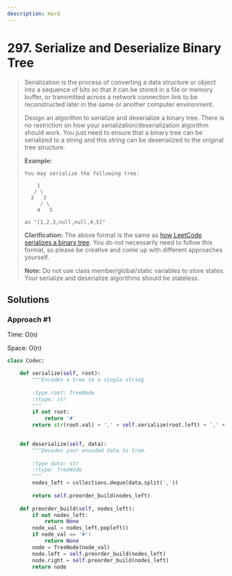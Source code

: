 ```yaml
---
description: Hard
---
```


# 297. Serialize and Deserialize Binary Tree

> Serialization is the process of converting a data structure or object into a sequence of bits so that it can be stored in a file or memory buffer, or transmitted across a network connection link to be reconstructed later in the same or another computer environment.
>
> Design an algorithm to serialize and deserialize a binary tree. There is no restriction on how your serialization/deserialization algorithm should work. You just need to ensure that a binary tree can be serialized to a string and this string can be deserialized to the original tree structure.
>
> **Example:** 
>
> ```text
> You may serialize the following tree:
>
>     1
>    / \
>   2   3
>      / \
>     4   5
>
> as "[1,2,3,null,null,4,5]"
> ```
>
> **Clarification:** The above format is the same as [how LeetCode serializes a binary tree](https://leetcode.com/faq/#binary-tree). You do not necessarily need to follow this format, so please be creative and come up with different approaches yourself.
>
> **Note:** Do not use class member/global/static variables to store states. Your serialize and deserialize algorithms should be stateless.

## Solutions

### Approach \#1

Time: O\(n\)

Space: O\(n\)

```python
class Codec:

    def serialize(self, root):
        """Encodes a tree to a single string.
        
        :type root: TreeNode
        :rtype: str
        """
        if not root:
            return '#'
        return str(root.val) + ',' + self.serialize(root.left) + ',' + self.serialize(root.right)
        

    def deserialize(self, data):
        """Decodes your encoded data to tree.
        
        :type data: str
        :rtype: TreeNode
        """
        nodes_left = collections.deque(data.split(','))
        
        return self.preorder_build(nodes_left)
        
    def preorder_build(self, nodes_left):
        if not nodes_left:
            return None
        node_val = nodes_left.popleft()
        if node_val == '#':
            return None
        node = TreeNode(node_val)
        node.left = self.preorder_build(nodes_left)
        node.right = self.preorder_build(nodes_left)
        return node
```

